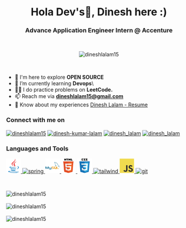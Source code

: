 <h1 align="center">Hola Dev's👋, Dinesh here :)</h1>
<h3 align="center">Advance Application Engineer Intern @ Accenture</h3>
<br> 
<p align="center"> <img src="https://komarev.com/ghpvc/?username=dineshlalam15&label=Profile%20views&color=0e75b6&style=flat" alt="dineshlalam15" /> </p>
<br>

- 🚀 I'm here to explore **OPEN SOURCE**
- 🌱 I’m currently learning **Devops**\
- 👨‍💻 I do practice problems on **LeetCode.**
- 📫 Reach me via **dineshlalam15@gmail.com**
- 📄 Know about my experiences [Dinesh Lalam - Resume](https://drive.google.com/file/d/1rcJLF1qnhIybqoKFigC7sV_LIihKNLSr/view?usp=share_link)
<h3 align="left">Connect with me on </h3>
<p align="left">

<a href="https://twitter.com/dineshlalam15" target="blank"><img align="center" src="https://raw.githubusercontent.com/rahuldkjain/github-profile-readme-generator/master/src/images/icons/Social/twitter.svg" alt="dineshlalam15" height="30" width="40" /></a> <a href="https://linkedin.com/in/dinesh-kumar-lalam" target="blank"><img align="center" src="https://raw.githubusercontent.com/rahuldkjain/github-profile-readme-generator/master/src/images/icons/Social/linked-in-alt.svg" alt="dinesh-kumar-lalam" height="30" width="40" /></a> <a href="https://instagram.com/dinesh_lalam" target="blank"><img align="center" src="https://raw.githubusercontent.com/rahuldkjain/github-profile-readme-generator/master/src/images/icons/Social/instagram.svg" alt="dinesh_lalam" height="30" width="40" /></a> <a href="https://www.leetcode.com/dinesh_lalam" target="blank"><img align="center" src="https://raw.githubusercontent.com/rahuldkjain/github-profile-readme-generator/master/src/images/icons/Social/leet-code.svg" alt="dinesh_lalam" height="30" width="40" /></a>
</p>

<h3 align="left">Languages and Tools</h3>
<p align="left">
  
<a href="https://www.java.com" target="_blank" rel="noreferrer"> <img src="https://raw.githubusercontent.com/devicons/devicon/master/icons/java/java-original.svg" alt="java" width="40" height="40"/> </a> <a href="https://spring.io/" target="_blank" rel="noreferrer"> <img src="https://www.vectorlogo.zone/logos/springio/springio-icon.svg" alt="spring" width="40" height="40"/> </a> <a href="https://www.mysql.com/" target="_blank" rel="noreferrer"> <img src="https://raw.githubusercontent.com/devicons/devicon/master/icons/mysql/mysql-original-wordmark.svg" alt="mysql" width="40" height="40"/> </a> <a href="https://www.w3.org/html/" target="_blank" rel="noreferrer"> <img src="https://raw.githubusercontent.com/devicons/devicon/master/icons/html5/html5-original-wordmark.svg" alt="html5" width="40" height="40"/> </a> <a href="https://www.w3schools.com/css/" target="_blank" rel="noreferrer"> <img src="https://raw.githubusercontent.com/devicons/devicon/master/icons/css3/css3-original-wordmark.svg" alt="css3" width="40" height="40"/> </a> <a href="https://tailwindcss.com/" target="_blank" rel="noreferrer"> <img src="https://www.vectorlogo.zone/logos/tailwindcss/tailwindcss-icon.svg" alt="tailwind" width="40" height="40"/> </a> <a href="https://developer.mozilla.org/en-US/docs/Web/JavaScript" target="_blank" rel="noreferrer"> <img src="https://raw.githubusercontent.com/devicons/devicon/master/icons/javascript/javascript-original.svg" alt="javascript" width="40" height="40"/> </a> <a href="https://git-scm.com/" target="_blank" rel="noreferrer"> <img src="https://www.vectorlogo.zone/logos/git-scm/git-scm-icon.svg" alt="git" width="40" height="40"/> </a>  
</p>

<br>
<p>
<img align="" src="https://github-readme-stats.vercel.app/api/top-langs?username=dineshlalam15&show_icons=true&locale=en&layout=compact" alt="dineshlalam15" />
<br>
<br>
<img align="" src="https://github-readme-stats.vercel.app/api?username=dineshlalam15&show_icons=true&locale=en" alt="dineshlalam15" />
<br>
<br>
<img align="" src="https://github-readme-streak-stats.herokuapp.com/?user=dineshlalam15&" alt="dineshlalam15" />
</p>
